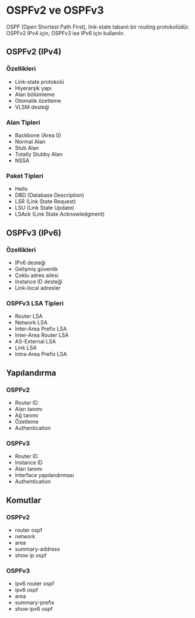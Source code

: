 # OSPFv2 ve OSPFv3

OSPF (Open Shortest Path First), link-state tabanlı bir routing protokolüdür. OSPFv2 IPv4 için, OSPFv3 ise IPv6 için kullanılır.

## OSPFv2 (IPv4)
### Özellikleri
- Link-state protokolü
- Hiyerarşik yapı
- Alan bölümleme
- Otomatik özetleme
- VLSM desteği

### Alan Tipleri
- Backbone (Area 0)
- Normal Alan
- Stub Alan
- Totally Stubby Alan
- NSSA

### Paket Tipleri
- Hello
- DBD (Database Description)
- LSR (Link State Request)
- LSU (Link State Update)
- LSAck (Link State Acknowledgment)

## OSPFv3 (IPv6)
### Özellikleri
- IPv6 desteği
- Gelişmiş güvenlik
- Çoklu adres ailesi
- Instance ID desteği
- Link-local adresler

### OSPFv3 LSA Tipleri
- Router LSA
- Network LSA
- Inter-Area Prefix LSA
- Inter-Area Router LSA
- AS-External LSA
- Link LSA
- Intra-Area Prefix LSA

## Yapılandırma
### OSPFv2
- Router ID
- Alan tanımı
- Ağ tanımı
- Özetleme
- Authentication

### OSPFv3
- Router ID
- Instance ID
- Alan tanımı
- Interface yapılandırması
- Authentication

## Komutlar
### OSPFv2
- router ospf
- network
- area
- summary-address
- show ip ospf

### OSPFv3
- ipv6 router ospf
- ipv6 ospf
- area
- summary-prefix
- show ipv6 ospf 